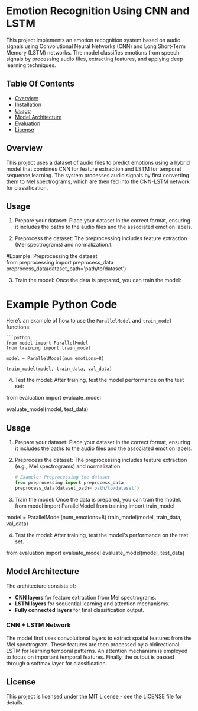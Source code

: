 
# Emotion Recognition Using CNN and LSTM

This project implements an emotion recognition system based on audio signals using Convolutional Neural Networks (CNN) and Long Short-Term Memory (LSTM) networks. The model classifies emotions from speech signals by processing audio files, extracting features, and applying deep learning techniques.


##  Table Of Contents
- [Overview](#overview)
- [Installation](#installation)
- [Usage](#usage)
- [Model Architecture](#Model_Architecture)
- [Evaluation](#Evaluation)
- [License](#License)
## Overview
This project uses a dataset of audio files to predict emotions using a hybrid model that combines CNN for feature extraction and LSTM for temporal sequence learning. The system processes audio signals by first converting them to Mel spectrograms, which are then fed into the CNN-LSTM network for classification.

## Usage
1. Prepare your dataset: Place your dataset in the correct format, ensuring it includes the paths to the audio files and the associated emotion labels.

2. Preprocess the dataset: The preprocessing includes feature extraction (Mel spectrograms) and normalization.1.

\#Example: Preprocessing the dataset \
from preprocessing import preprocess_data\
preprocess_data(dataset_path='path/to/dataset')

3. Train the model: Once the data is prepared, you can train the model:
# Example Python Code

Here’s an example of how to use the `ParallelModel` and `train_model` functions:

    ```python
    from model import ParallelModel
    from training import train_model

    model = ParallelModel(num_emotions=8)
      
    train_model(model, train_data, val_data)

4. Test the model: After training, test the model performance on the test set:

from evaluation import evaluate_model

evaluate_model(model, test_data)





## Usage

1. Prepare your dataset: Place your dataset in the correct format, ensuring it includes the paths to the audio files and the associated emotion labels.

2. Preprocess the dataset: The preprocessing includes feature extraction (e.g., Mel spectrograms) and normalization.

   ```python
   # Example: Preprocessing the dataset
   from preprocessing import preprocess_data
   preprocess_data(dataset_path='path/to/dataset')
3. Train the model: Once the data is prepared, you can train the model.
from model import ParallelModel
from training import train_model

model = ParallelModel(num_emotions=8)
train_model(model, train_data, val_data)

4. Test the model: After training, test the model's performance on the test set.

from evaluation import evaluate_model
evaluate_model(model, test_data)


## Model Architecture

The architecture consists of:

- **CNN layers** for feature extraction from Mel spectrograms.
- **LSTM layers** for sequential learning and attention mechanisms.
- **Fully connected layers** for final classification output.

### CNN + LSTM Network

The model first uses convolutional layers to extract spatial features from the Mel spectrogram. These features are then processed by a bidirectional LSTM for learning temporal patterns. An attention mechanism is employed to focus on important temporal features. Finally, the output is passed through a softmax layer for classification.

## License

This project is licensed under the MIT License - see the [LICENSE](LICENSE) file for details.
